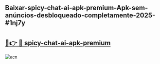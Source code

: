 ## Baixar-spicy-chat-ai-apk-premium-Apk-sem-anúncios-desbloqueado-completamente-2025-#1nj7y

# <h2><a href="https://ainizakaria.my?title=spicy-chat-ai-apk-premium&ref=20M">🔗👉 🔴 spicy-chat-ai-apk-premium</a></h2>

[![acn](https://github.com/user-attachments/assets/0f9c940e-d8b0-45ae-aac7-cd30a18b3e1c)](https://ainizakaria.my?title=spicy-chat-ai-apk-premium&ref=20M)

